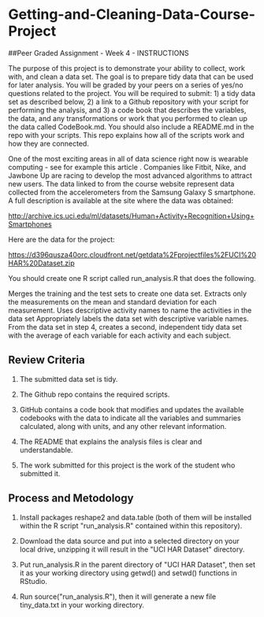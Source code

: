 # Getting-and-Cleaning-Data-Course-Project

##Peer Graded Assignment - Week 4 - INSTRUCTIONS

The purpose of this project is to demonstrate your ability to collect, work with, and clean a data set. The goal is to prepare tidy data that can be used for later analysis. You will be graded by your peers on a series of yes/no questions related to the project. You will be required to submit: 1) a tidy data set as described below, 2) a link to a Github repository with your script for performing the analysis, and 3) a code book that describes the variables, the data, and any transformations or work that you performed to clean up the data called CodeBook.md. You should also include a README.md in the repo with your scripts. This repo explains how all of the scripts work and how they are connected.

One of the most exciting areas in all of data science right now is wearable computing - see for example this article . Companies like Fitbit, Nike, and Jawbone Up are racing to develop the most advanced algorithms to attract new users. The data linked to from the course website represent data collected from the accelerometers from the Samsung Galaxy S smartphone. A full description is available at the site where the data was obtained:

http://archive.ics.uci.edu/ml/datasets/Human+Activity+Recognition+Using+Smartphones

Here are the data for the project:

https://d396qusza40orc.cloudfront.net/getdata%2Fprojectfiles%2FUCI%20HAR%20Dataset.zip

You should create one R script called run_analysis.R that does the following.

Merges the training and the test sets to create one data set.
Extracts only the measurements on the mean and standard deviation for each measurement.
Uses descriptive activity names to name the activities in the data set
Appropriately labels the data set with descriptive variable names.
From the data set in step 4, creates a second, independent tidy data set with the average of each variable for each activity and each subject.


## Review Criteria

1. The submitted data set is tidy.

2. The Github repo contains the required scripts.

3. GitHub contains a code book that modifies and updates the available codebooks with the data to indicate all the variables and 
summaries calculated, along with units, and any other relevant information.

4. The README that explains the analysis files is clear and understandable.

5. The work submitted for this project is the work of the student who submitted it.


## Process and Metodology

1. Install packages reshape2 and data.table (both of them will be installed within the R script "run_analysis.R" contained within this repository).

2. Download the data source and put into a selected directory on your local drive, unzipping it will result in the "UCI HAR Dataset" directory.

3. Put run_analysis.R in the parent directory of "UCI HAR Dataset", then set it as your working directory using getwd() and setwd() functions in RStudio.

4. Run source("run_analysis.R"), then it will generate a new file tiny_data.txt in your working directory.
